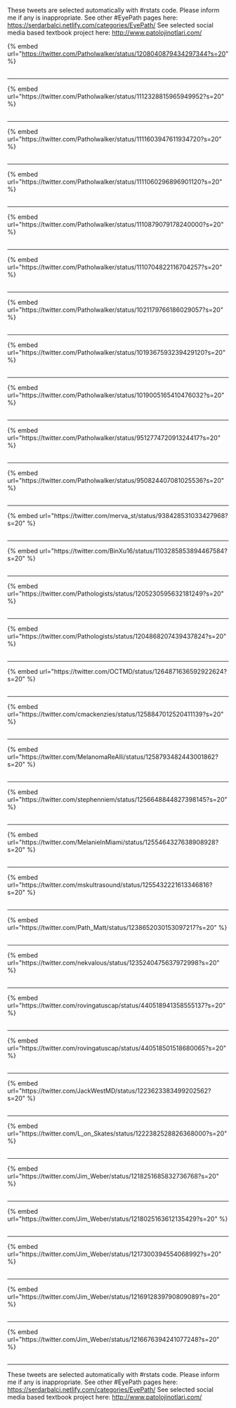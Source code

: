 

These tweets are selected automatically with #rstats code. Please inform me if any is inappropriate.
See other #EyePath pages here: https://serdarbalci.netlify.com/categories/EyePath/ 
See selected social media based textbook project here: http://www.patolojinotlari.com/

{% embed url="https://twitter.com/Patholwalker/status/1208040879434297344?s=20" %}<br>
<br>
<hr>
{% embed url="https://twitter.com/Patholwalker/status/1112328815965949952?s=20" %}<br>
<br>
<hr>
{% embed url="https://twitter.com/Patholwalker/status/1111603947611934720?s=20" %}<br>
<br>
<hr>
{% embed url="https://twitter.com/Patholwalker/status/1111060296896901120?s=20" %}<br>
<br>
<hr>
{% embed url="https://twitter.com/Patholwalker/status/1110879079178240000?s=20" %}<br>
<br>
<hr>
{% embed url="https://twitter.com/Patholwalker/status/1110704822116704257?s=20" %}<br>
<br>
<hr>
{% embed url="https://twitter.com/Patholwalker/status/1021179766186029057?s=20" %}<br>
<br>
<hr>
{% embed url="https://twitter.com/Patholwalker/status/1019367593239429120?s=20" %}<br>
<br>
<hr>
{% embed url="https://twitter.com/Patholwalker/status/1019005165410476032?s=20" %}<br>
<br>
<hr>
{% embed url="https://twitter.com/Patholwalker/status/951277472091324417?s=20" %}<br>
<br>
<hr>
{% embed url="https://twitter.com/Patholwalker/status/950824407081025536?s=20" %}<br>
<br>
<hr>
{% embed url="https://twitter.com/merva_st/status/938428531033427968?s=20" %}<br>
<br>
<hr>
{% embed url="https://twitter.com/BinXu16/status/1103285853894467584?s=20" %}<br>
<br>
<hr>
{% embed url="https://twitter.com/Pathologists/status/1205230595632181249?s=20" %}<br>
<br>
<hr>
{% embed url="https://twitter.com/Pathologists/status/1204868207439437824?s=20" %}<br>
<br>
<hr>
{% embed url="https://twitter.com/OCTMD/status/1264871636592922624?s=20" %}<br>
<br>
<hr>
{% embed url="https://twitter.com/cmackenzies/status/1258847012520411139?s=20" %}<br>
<br>
<hr>
{% embed url="https://twitter.com/MelanomaReAlli/status/1258793482443001862?s=20" %}<br>
<br>
<hr>
{% embed url="https://twitter.com/stephenniem/status/1256648844827398145?s=20" %}<br>
<br>
<hr>
{% embed url="https://twitter.com/MelanieInMiami/status/1255464327638908928?s=20" %}<br>
<br>
<hr>
{% embed url="https://twitter.com/mskultrasound/status/1255432221613346816?s=20" %}<br>
<br>
<hr>
{% embed url="https://twitter.com/Path_Matt/status/1238652030153097217?s=20" %}<br>
<br>
<hr>
{% embed url="https://twitter.com/nekvalous/status/1235240475637972998?s=20" %}<br>
<br>
<hr>
{% embed url="https://twitter.com/rovingatuscap/status/440518941358555137?s=20" %}<br>
<br>
<hr>
{% embed url="https://twitter.com/rovingatuscap/status/440518501518680065?s=20" %}<br>
<br>
<hr>
{% embed url="https://twitter.com/JackWestMD/status/1223623383499202562?s=20" %}<br>
<br>
<hr>
{% embed url="https://twitter.com/L_on_Skates/status/1222382528826368000?s=20" %}<br>
<br>
<hr>
{% embed url="https://twitter.com/Jim_Weber/status/1218251685832736768?s=20" %}<br>
<br>
<hr>
{% embed url="https://twitter.com/Jim_Weber/status/1218025163612135429?s=20" %}<br>
<br>
<hr>
{% embed url="https://twitter.com/Jim_Weber/status/1217300394554068992?s=20" %}<br>
<br>
<hr>
{% embed url="https://twitter.com/Jim_Weber/status/1216912839790809089?s=20" %}<br>
<br>
<hr>
{% embed url="https://twitter.com/Jim_Weber/status/1216676394241077248?s=20" %}<br>
<br>
<hr>


These tweets are selected automatically with #rstats code. Please inform me if any is inappropriate.
See other #EyePath pages here: https://serdarbalci.netlify.com/categories/EyePath/ 
See selected social media based textbook project here: http://www.patolojinotlari.com/
